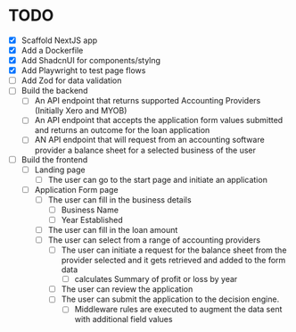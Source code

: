 # TODO

- [x] Scaffold NextJS app
- [x] Add a Dockerfile
- [x] Add ShadcnUI for components/stylng
- [x] Add Playwright to test page flows
- [ ] Add Zod for data validation
- [ ] Build the backend
  - [ ] An API endpoint that returns supported Accounting Providers (Initially Xero and MYOB)
  - [ ] An API endpoint that accepts the application form values submitted and returns an outcome for the loan application
  - [ ] AN API endpoint that will request from an accounting software provider a balance sheet for a selected business of the user
- [ ] Build the frontend
  - [ ] Landing page
    - [ ] The user can go to the start page and initiate an application
  - [ ] Application Form page
    - [ ] The user can fill in the business details 
      - [ ] Business Name
      - [ ] Year Established
    - [ ] The user can fill in the loan amount
    - [ ] The user can select from a range of accounting providers
      - [ ] The user can initiate a request for the balance sheet from the provider selected and it gets retrieved and added to the form data
        - [ ] calculates Summary of profit or loss by year
      - [ ] The user can review the application
      - [ ] The user can submit the application to the decision engine. 
        - [ ] Middleware rules are executed to augment the data sent with additional field values 